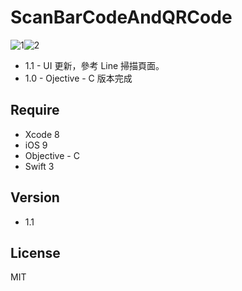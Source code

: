 ScanBarCodeAndQRCode
=========

![1](https://cloud.githubusercontent.com/assets/16394562/21300436/ed754cbe-c5de-11e6-8c50-ecad38538ebd.png)![2](https://cloud.githubusercontent.com/assets/16394562/21300441/f6e902fe-c5de-11e6-90d0-b6c9d82efa1a.png)

- 1.1 - UI 更新，參考 Line 掃描頁面。
- 1.0 - Ojective - C 版本完成


Require
-----------
- Xcode 8
- iOS 9
- Objective - C
- Swift 3

Version
-----------
- 1.1

License
----

MIT
